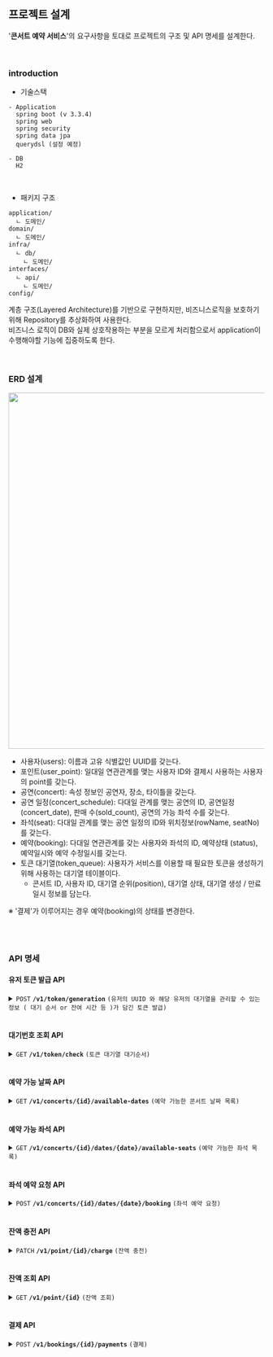 ## 프로젝트 설계

'**콘서트 예약 서비스**'의 요구사항을 토대로 프로젝트의 구조 및 API 명세를 설계한다.

<br>

### introduction 

- 기술스택
```text
- Application
  spring boot (v 3.3.4)
  spring web
  spring security
  spring data jpa
  querydsl (설정 예정)
  
- DB
  H2 
```
<br>

- 패키지 구조 <br>
```text
application/
  ㄴ 도메인/
domain/
  ㄴ 도메인/
infra/
  ㄴ db/
    ㄴ 도메인/
interfaces/
  ㄴ api/
    ㄴ 도메인/
config/
```
계층 구조(Layered Architecture)를 기반으로 구현하지만, 비즈니스로직을 보호하기 위해 Repository를 추상화하여 사용한다. <br>
비즈니스 로직이 DB와 실제 상호작용하는 부분을 모르게 처리함으로서 application이 수행해야할 기능에 집중하도록 한다.

<br>

### ERD 설계

<img src="https://github.com/user-attachments/assets/12de2fb4-cf44-4f32-a1a1-bd2fe4ea3c93" width="700">

- 사용자(users): 이름과 고유 식별값인 UUID를 갖는다.
- 포인트(user_point): 일대일 연관관계를 맺는 사용자 ID와 결제시 사용하는 사용자의 point를 갖는다.
- 공연(concert): 속성 정보인 공연자, 장소, 타이틀을 갖는다.
- 공연 일정(concert_schedule): 다대일 관계를 맺는 공연의 ID, 공연일정(concert_date), 판매 수(sold_count), 공연의 가능 좌석 수를 갖는다.
- 좌석(seat): 다대일 관계를 맺는 공연 일정의 ID와 위치정보(rowName, seatNo)를 갖는다.
- 예약(booking): 다대일 연관관계를 갖는 사용자와 좌석의 ID, 예약상태 (status), 예약일시와 예약 수정일시를 갖는다.
- 토큰 대기열(token_queue): 사용자가 서비스를 이용할 때 필요한 토큰을 생성하기 위해 사용하는 대기열 테이블이다.
    - 콘서트 ID, 사용자 ID, 대기열 순위(position), 대기열 상태, 대기열 생성 / 만료 일시 정보를 담는다.

※ '결제'가 이루어지는 경우 예약(booking)의 상태를 변경한다.


<br><br>

### API 명세

#### 유저 토큰 발급 API
<details>
 <summary><code>POST</code> <code><b>/v1/token/generation</b></code> <code>(유저의 UUID 와 해당 유저의 대기열을 관리할 수 있는 정보 ( 대기 순서 or 잔여 시간 등 )가 담긴 토큰 발급)</code></summary>

##### Parameters

| name   |  type     | data type | description |
|--------|-----------|-----------|-------------|
| userId |  required | Long      | N/A         |

##### Responses
| http code | content-type           | response                                                                                                                                                                        |
|-----------|------------------------|---------------------------------------------------------------------------------------------------------------------------------------------------------------------------------|
| `200`     | `application/json`     | `{"jwt": "Bearer eyJhbGciOiJIUzI1NiIsInR5cCI6IkpXVCJ9.eyJzdWIiOiIxMjM0NTY3ODkwIiwibmFtZSI6IkpvaG4gRG9lIiwiaWF0IjoxNTE2MjM5MDIyfQ.SflKxwRJSMeKKF2QT4fwpMeJf36POk6yJV_adQssw5c"}` |
| `400`     | `application/json`     | `{"code": "400","message":"Bad Request"}`                                                                                                                                       |
| `500`     | `application/json`     | `{"code": "500","message": "SERVER ERROR"}`                                                                                                                                     |

##### Example cURL

```html
  curl -X POST -H "Content-Type: application/json" -d '{"userId": 12345}' http://localhost:8080/
```

</details>

<br>

#### 대기번호 조회 API
<details>
 <summary><code>GET</code> <code><b>/v1/token/check</b></code> <code>(토큰 대기열 대기순서)</code></summary>

##### Headers
| Key           | value                                                                                                                                                               |
|---------------|---------------------------------------------------------------------------------------------------------------------------------------------------------------------|
| Authorization | Bearer eyJhbGciOiJIUzI1NiIsInR5cCI6IkpXVCJ9.eyJzdWIiOiIxMjM0NTY3ODkwIiwibmFtZSI6IkpvaG4gRG9lIiwiaWF0IjoxNTE2MjM5MDIyfQ.SflKxwRJSMeKKF2QT4fwpMeJf36POk6yJV_adQssw5c  |

##### Parameters

| name | type | data type | description |
|------|------|-----------|-------------|
| -    | -    | -         | -           |

##### Responses
| http code | content-type           | response                                    |
|-----------|------------------------|---------------------------------------------|
| `200`     | `application/json`     | `{"queuePosition": 1`                       |
| `403`     | `application/json`     | `{"code": "403","message":"Forbidden"}`     |
| `500`     | `application/json`     | `{"code": "500","message": "SERVER ERROR"}` |

##### Example cURL

```html
  curl -X GET \
       -H "Content-Type: application/json" \
       -H "Authorization: Bearer eyJhbGciOiJIUzI1NiIsInR5cCI6IkpXVCJ9.eyJzdWIiOiIxMjM0NTY3ODkwIiwibmFtZSI6IkpvaG4gRG9lIiwiaWF0IjoxNTE2MjM5MDIyfQ.SflKxwRJSMeKKF2QT4fwpMeJf36POk6yJV_adQssw5c"
       -d '{"userId": 12345}' \
       http://localhost:8080/
```

</details>

<br>


#### 예약 가능 날짜 API
<details>
 <summary><code>GET</code> <code><b>/v1/concerts/{id}/available-dates</b></code> <code>(예약 가능한 콘서트 날짜 목록)</code></summary>

##### Headers
| Key           | value                                                                                                                                                               |
|---------------|---------------------------------------------------------------------------------------------------------------------------------------------------------------------|
| Authorization | Bearer eyJhbGciOiJIUzI1NiIsInR5cCI6IkpXVCJ9.eyJzdWIiOiIxMjM0NTY3ODkwIiwibmFtZSI6IkpvaG4gRG9lIiwiaWF0IjoxNTE2MjM5MDIyfQ.SflKxwRJSMeKKF2QT4fwpMeJf36POk6yJV_adQssw5c  |

##### Parameters

| name  | type      | data type | description |
|-------|-----------|-----------|-------------|
| id    | required  | Long      | 콘서트 Id      |

##### Responses
| http code | content-type           | response                                                                                         |
|-----------|------------------------|--------------------------------------------------------------------------------------------------|
| `200`     | `application/json`     | `{"concertId": 1,"concertName": "Cold Play", "dates": [{"date": "2024-10-11", "capacity": 50}]}` |
| `403`     | `application/json`     | `{"code": "403","message":"Forbidden"}`                                                          |
| `500`     | `application/json`     | `{"code": "500","message": "SERVER ERROR"}`                                                      |

##### Example cURL

```html
  curl -X GET \
       -H "Content-Type: application/json" \
       -H "Authorization: Bearer eyJhbGciOiJIUzI1NiIsInR5cCI6IkpXVCJ9.eyJzdWIiOiIxMjM0NTY3ODkwIiwibmFtZSI6IkpvaG4gRG9lIiwiaWF0IjoxNTE2MjM5MDIyfQ.SflKxwRJSMeKKF2QT4fwpMeJf36POk6yJV_adQssw5c"
       http://localhost:8080/v1/concerts/1/available-dates
```

</details>
<br>

#### 예약 가능 좌석 API
<details>
 <summary><code>GET</code> <code><b>/v1/concerts/{id}/dates/{date}/available-seats</b></code> <code>(예약 가능한 좌석 목록)</code></summary>

##### Headers
| Key           | value                                                                                                                                                               |
|---------------|---------------------------------------------------------------------------------------------------------------------------------------------------------------------|
| Authorization | Bearer eyJhbGciOiJIUzI1NiIsInR5cCI6IkpXVCJ9.eyJzdWIiOiIxMjM0NTY3ODkwIiwibmFtZSI6IkpvaG4gRG9lIiwiaWF0IjoxNTE2MjM5MDIyfQ.SflKxwRJSMeKKF2QT4fwpMeJf36POk6yJV_adQssw5c  |

##### Parameters

| name | type      | data type | description   |
|------|-----------|-----------|---------------|
| id   | required  | Long      | 콘서트 Id        |
| date | required  | String    | 날짜 (yyyyMMdd) |

##### Responses
| http code | content-type           | response                                                                                                               |
|-----------|------------------------|------------------------------------------------------------------------------------------------------------------------|
| `200`     | `application/json`     | `{"concertId": 1,"concertName": "Cold Play", "date": "2024-10-11", "seats": [{"id": 1, "rowName": "A", "seatNo": 1}]}` |
| `403`     | `application/json`     | `{"code": "403","message":"Forbidden"}`                                                                                |
| `500`     | `application/json`     | `{"code": "500","message": "SERVER ERROR"}`                                                                            |

##### Example cURL

```html
  curl -X GET \
       -H "Content-Type: application/json" \
       -H "Authorization: Bearer eyJhbGciOiJIUzI1NiIsInR5cCI6IkpXVCJ9.eyJzdWIiOiIxMjM0NTY3ODkwIiwibmFtZSI6IkpvaG4gRG9lIiwiaWF0IjoxNTE2MjM5MDIyfQ.SflKxwRJSMeKKF2QT4fwpMeJf36POk6yJV_adQssw5c"
       http://localhost:8080/v1/concerts/1/dates/20241011/available-seats
```

</details>
<br>

#### 좌석 예약 요청 API
<details>
 <summary><code>POST</code> <code><b>/v1/concerts/{id}/dates/{date}/booking</b></code> <code>(좌석 예약 요청)</code></summary>

##### Headers
| Key           | value                                                                                                                                                               |
|---------------|---------------------------------------------------------------------------------------------------------------------------------------------------------------------|
| Authorization | Bearer eyJhbGciOiJIUzI1NiIsInR5cCI6IkpXVCJ9.eyJzdWIiOiIxMjM0NTY3ODkwIiwibmFtZSI6IkpvaG4gRG9lIiwiaWF0IjoxNTE2MjM5MDIyfQ.SflKxwRJSMeKKF2QT4fwpMeJf36POk6yJV_adQssw5c  |

##### Parameters

| name   | type      | data type | description   |
|--------|-----------|-----------|---------------|
| id     | required  | Long      | 콘서트 ID        |
| date   | required  | String    | 날짜 (yyyyMMdd) |
| seatId | required  | Long      | 좌석 ID         |

##### Responses
| http code | content-type           | response                                                                                                                             |
|-----------|------------------------|--------------------------------------------------------------------------------------------------------------------------------------|
| `200`     | `application/json`     | `{"bookingId": 1, "concertId": 1, "date": "2024-10-11", "seatId": 1, "status": "RESERVED", "expirationTime": "2024-10-11 22:00:00"}` |
| `403`     | `application/json`     | `{"code": "403","message":"Forbidden"}`                                                                                              |
| `500`     | `application/json`     | `{"code": "500","message": "SERVER ERROR"}`                                                                                          |

##### Example cURL

```html
  curl -X POST \
       -H "Content-Type: application/json" \
       -H "Authorization: Bearer eyJhbGciOiJIUzI1NiIsInR5cCI6IkpXVCJ9.eyJzdWIiOiIxMjM0NTY3ODkwIiwibmFtZSI6IkpvaG4gRG9lIiwiaWF0IjoxNTE2MjM5MDIyfQ.SflKxwRJSMeKKF2QT4fwpMeJf36POk6yJV_adQssw5c"
       -d '1' \
       http://localhost:8080/v1/concerts/1/dates/20241011/booking
```

</details>
<br>

#### 잔액 충전 API
<details>
 <summary><code>PATCH</code> <code><b>/v1/point/{id}/charge</b></code> <code>(잔액 충전)</code></summary>

##### Headers
| Key           | value                                                                                                                                                               |
|---------------|---------------------------------------------------------------------------------------------------------------------------------------------------------------------|
| Authorization | Bearer eyJhbGciOiJIUzI1NiIsInR5cCI6IkpXVCJ9.eyJzdWIiOiIxMjM0NTY3ODkwIiwibmFtZSI6IkpvaG4gRG9lIiwiaWF0IjoxNTE2MjM5MDIyfQ.SflKxwRJSMeKKF2QT4fwpMeJf36POk6yJV_adQssw5c  |

##### Parameters

| name   | type      | data type | description |
|--------|-----------|-----------|-------------|
| id     | required  | Long      | 사용자 ID      |
| amount | required  | Long      | 충전할 양       |

##### Responses
| http code | content-type           | response                                                             |
|-----------|------------------------|----------------------------------------------------------------------|
| `200`     | `application/json`     | `{"userId": 1, "point": 1000, "updateTime": "2024-10-11 11:20:33"}`  |
| `403`     | `application/json`     | `{"code": "403","message":"Forbidden"}`                              |
| `500`     | `application/json`     | `{"code": "500","message": "SERVER ERROR"}`                          |

##### Example cURL

```html
  curl -X PATCH \
       -H "Content-Type: application/json" \
       -H "Authorization: Bearer eyJhbGciOiJIUzI1NiIsInR5cCI6IkpXVCJ9.eyJzdWIiOiIxMjM0NTY3ODkwIiwibmFtZSI6IkpvaG4gRG9lIiwiaWF0IjoxNTE2MjM5MDIyfQ.SflKxwRJSMeKKF2QT4fwpMeJf36POk6yJV_adQssw5c"
       -d '1000' \
       http://localhost:8080/v1/point/1/charge
```

</details>
<br>

#### 잔액 조회 API
<details>
 <summary><code>GET</code> <code><b>/v1/point/{id}</b></code> <code>(잔액 조회)</code></summary>

##### Headers
| Key           | value                                                                                                                                                               |
|---------------|---------------------------------------------------------------------------------------------------------------------------------------------------------------------|
| Authorization | Bearer eyJhbGciOiJIUzI1NiIsInR5cCI6IkpXVCJ9.eyJzdWIiOiIxMjM0NTY3ODkwIiwibmFtZSI6IkpvaG4gRG9lIiwiaWF0IjoxNTE2MjM5MDIyfQ.SflKxwRJSMeKKF2QT4fwpMeJf36POk6yJV_adQssw5c  |

##### Parameters

| name   | type      | data type | description |
|--------|-----------|-----------|-------------|
| id     | required  | Long      | 사용자 ID      |

##### Responses
| http code | content-type           | response                                                             |
|-----------|------------------------|----------------------------------------------------------------------|
| `200`     | `application/json`     | `{"userId": 1, "point": 1000, "updateTime": "2024-10-11 11:20:33"}`  |
| `403`     | `application/json`     | `{"code": "403","message":"Forbidden"}`                              |
| `500`     | `application/json`     | `{"code": "500","message": "SERVER ERROR"}`                          |

##### Example cURL

```html
  curl -X PATCH \
       -H "Content-Type: application/json" \
       -H "Authorization: Bearer eyJhbGciOiJIUzI1NiIsInR5cCI6IkpXVCJ9.eyJzdWIiOiIxMjM0NTY3ODkwIiwibmFtZSI6IkpvaG4gRG9lIiwiaWF0IjoxNTE2MjM5MDIyfQ.SflKxwRJSMeKKF2QT4fwpMeJf36POk6yJV_adQssw5c"
       http://localhost:8080/v1/point/1
```

</details>
<br>

#### 결제 API
<details>
 <summary><code>POST</code> <code><b>/v1/bookings/{id}/payments</b></code> <code>(결제)</code></summary>

##### Headers
| Key           | value                                                                                                                                                               |
|---------------|---------------------------------------------------------------------------------------------------------------------------------------------------------------------|
| Authorization | Bearer eyJhbGciOiJIUzI1NiIsInR5cCI6IkpXVCJ9.eyJzdWIiOiIxMjM0NTY3ODkwIiwibmFtZSI6IkpvaG4gRG9lIiwiaWF0IjoxNTE2MjM5MDIyfQ.SflKxwRJSMeKKF2QT4fwpMeJf36POk6yJV_adQssw5c  |

##### Parameters

| name   | type      | data type | description |
|--------|-----------|-----------|-------------|
| id     | required  | Long      | 사용자 ID      |

##### Responses
| http code | content-type           | response                                                  |
|-----------|------------------------|-----------------------------------------------------------|
| `200`     | `application/json`     | `{"amount": 1000, "paymentsTime": "2024-10-11 11:20:33"}` |
| `403`     | `application/json`     | `{"code": "403","message":"Forbidden"}`                   |
| `500`     | `application/json`     | `{"code": "500","message": "SERVER ERROR"}`               |

##### Example cURL

```html
  curl -X POST \
       -H "Content-Type: application/json" \
       -H "Authorization: Bearer eyJhbGciOiJIUzI1NiIsInR5cCI6IkpXVCJ9.eyJzdWIiOiIxMjM0NTY3ODkwIiwibmFtZSI6IkpvaG4gRG9lIiwiaWF0IjoxNTE2MjM5MDIyfQ.SflKxwRJSMeKKF2QT4fwpMeJf36POk6yJV_adQssw5c"
       http://localhost:8080/v1/bookings/1/payments
```

</details>
<br>

<br><br>